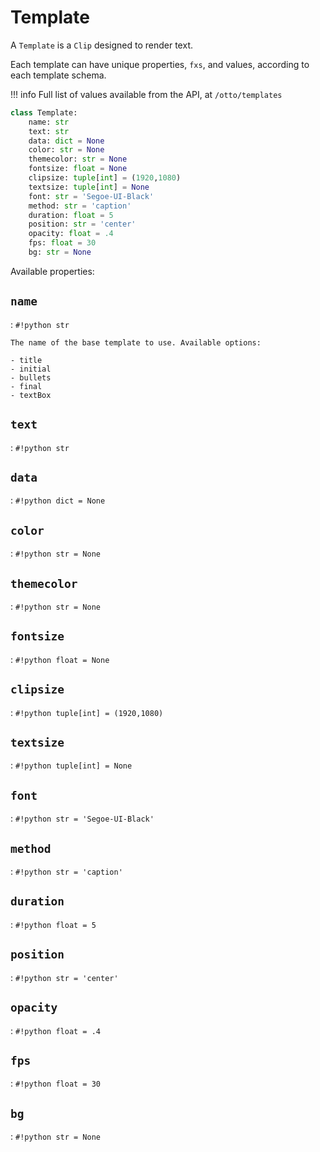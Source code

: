 # Template

A `Template` is a `Clip` designed to render text.

Each template can have unique properties, `fxs`, and values, according to each template schema.

!!! info
    Full list of values available from the API, at `/otto/templates`

``` python
class Template:
    name: str
    text: str
    data: dict = None
    color: str = None
    themecolor: str = None
    fontsize: float = None
    clipsize: tuple[int] = (1920,1080)
    textsize: tuple[int] = None
    font: str = 'Segoe-UI-Black'
    method: str = 'caption'
    duration: float = 5
    position: str = 'center'
    opacity: float = .4
    fps: float = 30
    bg: str = None
```
Available properties:

## `name`
: `#!python str`
    
    The name of the base template to use. Available options:
    
    - title
    - initial
    - bullets
    - final
    - textBox

    
## `text`
: `#!python str`

## `data`
: `#!python dict = None`

## `color`
: `#!python str = None`

## `themecolor`
: `#!python str = None`

## `fontsize`
: `#!python float = None`

## `clipsize`
: `#!python tuple[int] = (1920,1080)`

## `textsize`
: `#!python tuple[int] = None`

## `font`
: `#!python str = 'Segoe-UI-Black'`

## `method`
: `#!python str = 'caption'`

## `duration`
: `#!python float = 5`

## `position`
: `#!python str = 'center'`

## `opacity`
: `#!python float = .4`

## `fps`
: `#!python float = 30`

## `bg`
: `#!python str = None`
